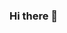### Hi there 👋

<!--


- 🔭 I’m currently working for TryCatchBlock.com
- 🌱 I’m currently learning AI and ML.
- 💬 Ask me about Full Stack Development
- 📫 How to reach me: akhiltejabm@gmail.com
- 😄 Pronouns: Akhil
-->
